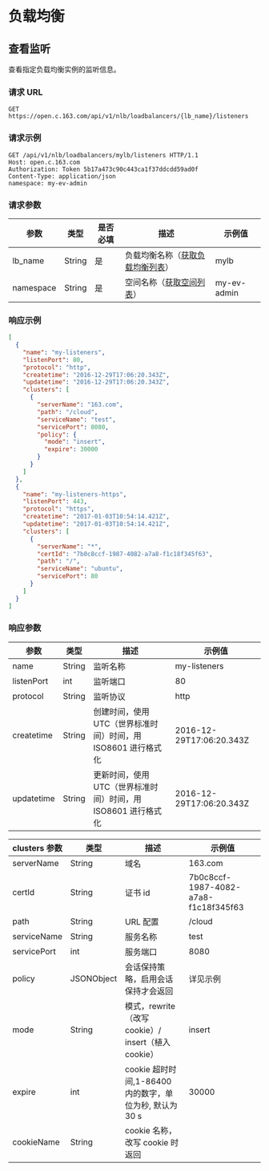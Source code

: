 # 负载均衡

## 查看监听

查看指定负载均衡实例的监听信息。

### 请求 URL

`GET https://open.c.163.com/api/v1/nlb/loadbalancers/{lb_name}/listeners`

### 请求示例

```http
GET /api/v1/nlb/loadbalancers/mylb/listeners HTTP/1.1
Host: open.c.163.com
Authorization: Token 5b17a473c90c443ca1f37ddcdd59ad0f
Content-Type: application/json
namespace: my-ev-admin
```

### 请求参数

|    参数    |  类型  | 是否必填 |                                      描述                                      |    示例值    |
|------------|--------|----------|--------------------------------------------------------------------------------|--------------|
| lb_name    | String | 是       | 负载均衡名称（[获取负载均衡列表](http://59.111.120.124/?http#6-2)）                               | mylb         |
| namespace  | String | 是       | 空间名称（[获取空间列表](http://59.111.120.124/?http#9-2)）                                       | my-ev-admin  |

### 响应示例

```json
[
  {
    "name": "my-listeners",
    "listenPort": 80,
    "protocol": "http",
    "createtime": "2016-12-29T17:06:20.343Z",
    "updatetime": "2016-12-29T17:06:20.343Z",
    "clusters": [
      {
        "serverName": "163.com",
        "path": "/cloud",
        "serviceName": "test",
        "servicePort": 8080,
        "policy": {
          "mode": "insert",
          "expire": 30000
        }
      }
    ]
  },
  {
    "name": "my-listeners-https",
    "listenPort": 443,
    "protocol": "https",
    "createtime": "2017-01-03T10:54:14.421Z",
    "updatetime": "2017-01-03T10:54:14.421Z",
    "clusters": [
      {
        "serverName": "*",
        "certId": "7b0c8ccf-1987-4082-a7a8-f1c18f345f63",
        "path": "/",
        "serviceName": "ubuntu",
        "servicePort": 80
      }
    ]
  }
]
```

### 响应参数

|    参数    |  类型  |                              描述                             |          示例值          |
|------------|--------|---------------------------------------------------------------|--------------------------|
| name       | String | 监听名称                                                      | my-listeners             |
| listenPort | int    | 监听端口                                                      | 80                       |
| protocol   | String | 监听协议                                                      | http                     |
| createtime | String | 创建时间，使用 UTC（世界标准时间）时间，用 ISO8601 进行格式化 | 2016-12-29T17:06:20.343Z |
| updatetime | String | 更新时间，使用 UTC（世界标准时间）时间，用 ISO8601 进行格式化 | 2016-12-29T17:06:20.343Z |

| clusters 参数 |    类型    |                           描述                          |                示例值                |
|---------------|------------|---------------------------------------------------------|--------------------------------------|
| serverName    | String     | 域名                                                    | 163.com                              |
| certId        | String     | 证书 id                                                 | 7b0c8ccf-1987-4082-a7a8-f1c18f345f63 |
| path          | String     | URL 配置                                                | /cloud                               |
| serviceName   | String     | 服务名称                                                | test                                 |
| servicePort   | int        | 服务端口                                                | 8080                                 |
| policy        | JSONObject | 会话保持策略，启用会话保持才会返回                      | 详见示例                             |
| mode          | String     | 模式，rewrite（改写 cookie）/ insert（植入 cookie）     | insert                               |
| expire        | int        | cookie 超时时间,1-86400 内的数字，单位为秒, 默认为 30 s | 30000                                |
| cookieName    | String     | cookie 名称，改写 cookie 时返回                         |                                      |